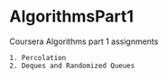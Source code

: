 # AlgorithmsPart1
Coursera Algorithms part 1 assignments

    1. Percolation
    2. Deques and Randomized Queues
